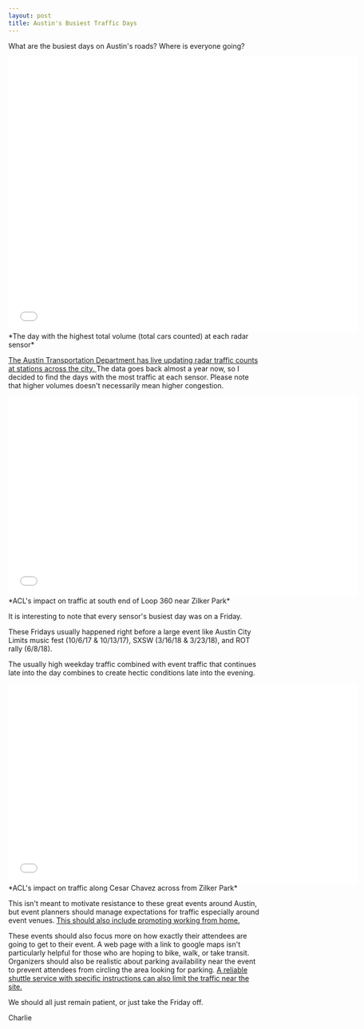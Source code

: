 ```yaml
---
layout: post
title: Austin's Busiest Traffic Days
---
```

What are the busiest days on Austin's roads? Where is everyone going?

<iframe width="700" height="550" frameborder="0" scrolling="no" src="//plot.ly/~charlie2343/7.embed"></iframe>
*The day with the highest total volume (total cars counted) at each radar sensor*


[The Austin Transportation Department has live updating radar traffic counts at stations across the city. 
](https://data.austintexas.gov/Transportation-and-Mobility/Radar-Traffic-Counts/i626-g7ub) The data goes back almost a year now, so I decided to find the days with the most traffic at each sensor. Please note that higher volumes doesn't necessarily mean higher congestion. 


<iframe width="700" height="400" frameborder="0" scrolling="no" src="//plot.ly/~charlie2343/24.embed"></iframe>
*ACL's impact on traffic at south end of Loop 360 near Zilker Park*


It is interesting to note that every sensor's busiest day was on a Friday.

These Fridays usually happened right before a large event like Austin City Limits music fest (10/6/17 & 10/13/17), SXSW (3/16/18 & 3/23/18), and ROT rally (6/8/18).

The usually high weekday traffic combined with event traffic that continues late into the day combines to create hectic conditions late into the evening. 

<iframe width="700" height="400" frameborder="0" scrolling="no" src="//plot.ly/~charlie2343/23.embed"></iframe>
*ACL's impact on traffic along Cesar Chavez across from Zilker Park*


This isn't meant to motivate resistance to these great events around Austin, but event planners should manage expectations for traffic especially around event venues. [This should also include promoting working from home.](https://www.mystatesman.com/news/local/austin-braces-for-epic-traffic-snarls-obama-visits-during-sxsw/Fv5HRkABAfnWjUzby3297N/)

These events should also focus more on how exactly their attendees are going to get to their event. A web page with a link to google maps isn't particularly helpful for those who are hoping to bike, walk, or take transit. Organizers should also be realistic about parking availability near the event to prevent attendees from circling the area looking for parking. [A reliable shuttle service with specific instructions can also limit the traffic near the site.](https://www.reddit.com/r/Austin/comments/6jltlk/alright_who_gave_capmetro_photoshop/)

We should all just remain patient, or just take the Friday off. 

Charlie

